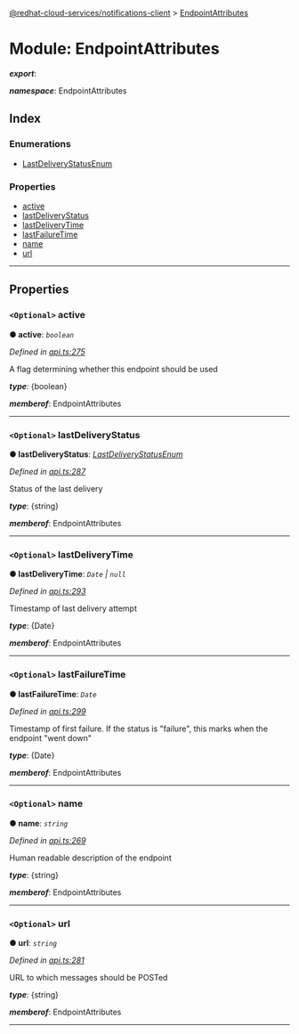 [@redhat-cloud-services/notifications-client](../README.md) > [EndpointAttributes](../modules/endpointattributes.md)

# Module: EndpointAttributes

*__export__*: 

*__namespace__*: EndpointAttributes

## Index

### Enumerations

* [LastDeliveryStatusEnum](../enums/endpointattributes.lastdeliverystatusenum.md)

### Properties

* [active](endpointattributes.md#active)
* [lastDeliveryStatus](endpointattributes.md#lastdeliverystatus)
* [lastDeliveryTime](endpointattributes.md#lastdeliverytime)
* [lastFailureTime](endpointattributes.md#lastfailuretime)
* [name](endpointattributes.md#name)
* [url](endpointattributes.md#url)

---

## Properties

<a id="active"></a>

### `<Optional>` active

**● active**: *`boolean`*

*Defined in [api.ts:275](https://github.com/RedHatInsights/javascript-clients/blob/master/packages/hooks/api.ts#L275)*

A flag determining whether this endpoint should be used

*__type__*: {boolean}

*__memberof__*: EndpointAttributes

___
<a id="lastdeliverystatus"></a>

### `<Optional>` lastDeliveryStatus

**● lastDeliveryStatus**: *[LastDeliveryStatusEnum](../enums/endpointattributes.lastdeliverystatusenum.md)*

*Defined in [api.ts:287](https://github.com/RedHatInsights/javascript-clients/blob/master/packages/hooks/api.ts#L287)*

Status of the last delivery

*__type__*: {string}

*__memberof__*: EndpointAttributes

___
<a id="lastdeliverytime"></a>

### `<Optional>` lastDeliveryTime

**● lastDeliveryTime**: *`Date` \| `null`*

*Defined in [api.ts:293](https://github.com/RedHatInsights/javascript-clients/blob/master/packages/hooks/api.ts#L293)*

Timestamp of last delivery attempt

*__type__*: {Date}

*__memberof__*: EndpointAttributes

___
<a id="lastfailuretime"></a>

### `<Optional>` lastFailureTime

**● lastFailureTime**: *`Date`*

*Defined in [api.ts:299](https://github.com/RedHatInsights/javascript-clients/blob/master/packages/hooks/api.ts#L299)*

Timestamp of first failure. If the status is "failure", this marks when the endpoint "went down"

*__type__*: {Date}

*__memberof__*: EndpointAttributes

___
<a id="name"></a>

### `<Optional>` name

**● name**: *`string`*

*Defined in [api.ts:269](https://github.com/RedHatInsights/javascript-clients/blob/master/packages/hooks/api.ts#L269)*

Human readable description of the endpoint

*__type__*: {string}

*__memberof__*: EndpointAttributes

___
<a id="url"></a>

### `<Optional>` url

**● url**: *`string`*

*Defined in [api.ts:281](https://github.com/RedHatInsights/javascript-clients/blob/master/packages/hooks/api.ts#L281)*

URL to which messages should be POSTed

*__type__*: {string}

*__memberof__*: EndpointAttributes

___


